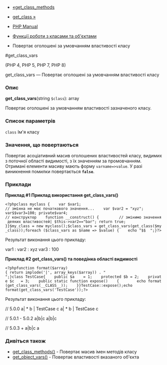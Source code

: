 - [«get_class_methods](function.get-class-methods.md)
- [get_class »](function.get-class.md)

- [PHP Manual](index.md)
- [Функції роботи з класами та об'єктами](ref.classobj.md)
- Повертає оголошені за умовчанням властивості класу

#get_class_vars

(PHP 4, PHP 5, PHP 7, PHP 8)

get_class_vars — Повертає оголошені за умовчанням властивості класу

### Опис

**get_class_vars**(string `$class`): array

Повертає оголошені за умовчанням властивості зазначеного класу.

### Список параметрів

`class`
Ім'я класу

### Значення, що повертаються

Повертає асоціативний масив оголошених властивостей класу, видимих з
поточної області видимості, з їх значенням за промовчанням. Отримані
елементи масиву мають форму `varname=>value`. У разі виникнення
помилки повертається **`false`**.

### Приклади

**Приклад #1 Приклад використання **get_class_vars()****

`<?phpclass myclass {    var $var1; // змінна не має початкового значення...    var $var2 = "xyz"; var$$var3=100; private$var4; // конструктор    function __construct() {         // змінимо значення деяких властивостей| $this->var2=="bar"; return true; }}$my_class = new myclass();$class_vars = get_class_vars(get_class($my_class));foreach ($class_vars as $name => $value) {    echo "$$ 
";}?> `

Результат виконання цього прикладу:

var1 :
var2 : xyz
var3 : 100

**Приклад #2 **get_class_vars()** та поведінка області видимості**

` <?phpfunction format($array){ return implode('|', array_keys($array)) . "
";}class TestCase{    public $a    = 1;    protected $b = 2;    private $c   = 3;    public static function expose()    {        echo format(get_class_vars(__CLASS__));    }}TestCase::expose();echo format(get_class_vars('TestCase'));?> `

Результат виконання цього прикладу:

// 5.0.0
a| * b | TestCase c
a| * b | TestCase c

// 5.0.1 - 5.0.2
a|b|c
a|b|c

// 5.0.3 +
a|b|c
a

### Дивіться також

- [get_class_methods()](function.get-class-methods.md) - Повертає
масив імен методів класу
- [get_object_vars()](function.get-object-vars.md) - Повертає
властивості вказаного об'єкта
